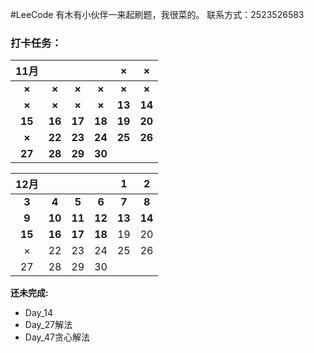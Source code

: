 #LeeCode
有木有小伙伴一来起刷题，我很菜的。
联系方式：2523526583

### 打卡任务：

| **11月** |        |        |        | **×**  | **×**  |
| :------: | :----: | :----: | :----: | :----: | :----: |
|  **×**   | **×**  | **×**  | **×**  | **×**  | **×**  |
|  **×**   | **×**  | **×**  | **×**  | **13** | **14** |
|  **15**  | **16** | **17** | **18** | **19** | **20** |
|  **×**   | **22** | **23** | **24** | **25** | **26** |
|  **27**  | **28** | **29** | **30** |        |        |

| **12月** |        |        |        | **1**  | **2**  |
| :------: | :----: | :----: | :----: | :----: | :----: |
|  **3**   | **4**  | **5**  | **6**  | **7**  | **8**  |
|  **9**   | **10** | **11** | **12** | **13** | **14** |
|  **15**  | **16** | **17** | **18** |   19   |   20   |
|    ×     |   22   |   23   |   24   |   25   |   26   |
|    27    |   28   |   29   |   30   |        |        |

**还未完成:**

- Day_14
- Day_27解法
- Day_47贪心解法
